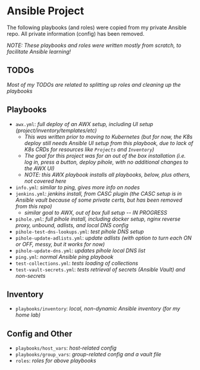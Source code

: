 # Ansible Project

The following playbooks (and roles) were copied from my private Ansible repo.
All private information (config) has been removed.

*NOTE:  These playbooks and roles were written mostly from scratch, to facilitate Ansible learning!*

## TODOs

_Most of my TODOs are related to splitting up roles and cleaning up the playbooks_

## Playbooks

- `awx.yml`:                     _full deploy of an AWX setup, including UI setup (project/inventory/templates/etc)_
  - _This was written prior to moving to Kubernetes (but for now, the K8s deploy still needs Ansible UI setup from this playbook, due to lack of K8s CRDs for resources like `Projects` and `Inventory`)_
  - _The goal for this project was for an out of the box installation (i.e. log in, press a button, deploy pihole, with no additional changes to the AWX UI)_
  - _NOTE:  this AWX playbook installs all playbooks, below, plus others, not covered here_
- `info.yml`:                    _similar to ping, gives more info on nodes_
- `jenkins.yml`:                 _jenkins install, from CASC plugin (the CASC setup is in Ansible vault because of some private certs, but has been removed from this repo)_
  - _similar goal to AWX, out of box full setup -- *IN PROGRESS*_
- `pihole.yml`:                  _full pihole install, including docker setup, nginx reverse proxy, unbound, adlists, and local DNS config_
- `pihole-test-dns-lookups.yml`: _test pihole DNS setup_
- `pihole-update-adlists.yml`:   _update adlists (with option to turn each ON or OFF, messy, but it works for now)_
- `pihole-update-dns.yml`:       _updates pihole local DNS list_
- `ping.yml`:                    _normal Ansible ping playbook_
- `test-collections.yml`:        _tests loading of collections_
- `test-vault-secrets.yml`:      _tests retrieval of secrets (Ansible Vault) and non-secrets_

## Inventory
- `playbooks/inventory`:         _local, non-dynamic Ansible inventory (for my home lab)_

## Config and Other

- `playbooks/host_vars`:         _host-related config_
- `playbooks/group_vars`:        _group-related config and a vault file_
- `roles`:                       _roles for above playbooks_
